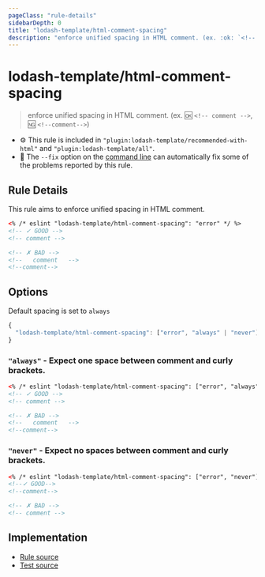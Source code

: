 ```yaml
---
pageClass: "rule-details"
sidebarDepth: 0
title: "lodash-template/html-comment-spacing"
description: "enforce unified spacing in HTML comment. (ex. :ok: `<!-- comment -->`, :ng: `<!--comment-->`)"
---
```


# lodash-template/html-comment-spacing

> enforce unified spacing in HTML comment. (ex. :ok: `<!-- comment -->`, :ng: `<!--comment-->`)

- :gear: This rule is included in `"plugin:lodash-template/recommended-with-html"` and `"plugin:lodash-template/all"`.
- :wrench: The `--fix` option on the [command line](https://eslint.org/docs/user-guide/command-line-interface#fixing-problems) can automatically fix some of the problems reported by this rule.

## Rule Details

This rule aims to enforce unified spacing in HTML comment.

<!-- prettier-ignore -->
```html
<% /* eslint "lodash-template/html-comment-spacing": "error" */ %>
<!-- ✓ GOOD -->
<!-- comment -->

<!-- ✗ BAD -->
<!--   comment   -->
<!--comment-->
```

## Options

Default spacing is set to `always`

```js
{
  "lodash-template/html-comment-spacing": ["error", "always" | "never"]
}
```

### `"always"` - Expect one space between comment and curly brackets.

<!-- prettier-ignore -->
```html
<% /* eslint "lodash-template/html-comment-spacing": ["error", "always"] */ %>
<!-- ✓ GOOD -->
<!-- comment -->

<!-- ✗ BAD -->
<!--   comment   -->
<!--comment-->
```

### `"never"` - Expect no spaces between comment and curly brackets.

<!-- prettier-ignore -->
```html
<% /* eslint "lodash-template/html-comment-spacing": ["error", "never"] */ %>
<!--✓ GOOD-->
<!--comment-->

<!-- ✗ BAD -->
<!-- comment -->
```

## Implementation

- [Rule source](https://github.com/yusufkandemir/eslint-plugin-lodash-template/blob/master/lib/rules/html-comment-spacing.js)
- [Test source](https://github.com/yusufkandemir/eslint-plugin-lodash-template/blob/master/tests/lib/rules/html-comment-spacing.js)
